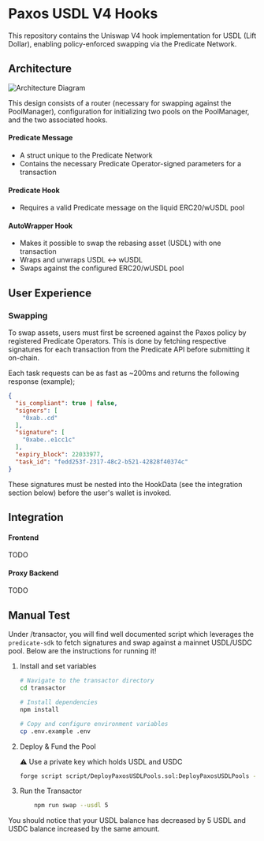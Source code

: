 # Paxos USDL V4 Hooks

This repository contains the Uniswap V4 hook implementation for USDL (Lift Dollar), enabling policy-enforced swapping via the Predicate Network.

## Architecture

![Architecture Diagram](assets/image.png)

This design consists of a router (necessary for swapping against the PoolManager), configuration for initializing two pools on the PoolManager, and the two associated hooks.

#### Predicate Message 
- A struct unique to the Predicate Network
- Contains the necessary Predicate Operator-signed parameters for a transaction

#### Predicate Hook
- Requires a valid Predicate message on the liquid ERC20/wUSDL pool

#### AutoWrapper Hook
- Makes it possible to swap the rebasing asset (USDL) with one transaction
- Wraps and unwraps USDL ↔ wUSDL
- Swaps against the configured ERC20/wUSDL pool 

## User Experience    
### Swapping 

To swap assets, users must first be screened against the Paxos policy by registered Predicate Operators. This is done by fetching respective signatures for each transaction from the Predicate API before submitting it on-chain. 

Each task requests can be as fast as ~200ms and returns the following response (example);

```json
{
  "is_compliant": true | false,
  "signers": [
    "0xab..cd" 
  ],
  "signature": [
    "0xabe..e1cc1c"
  ],
  "expiry_block": 22033977,
  "task_id": "fedd253f-2317-48c2-b521-42828f40374c"
}
 ```

 These signatures must be nested into the HookData (see the integration section below) before the user's wallet is invoked. 


## Integration 

#### Frontend
TODO

#### Proxy Backend 
TODO

## Manual Test

Under /transactor, you will find well documented script which leverages the `predicate-sdk` to fetch signatures and swap against a mainnet USDL/USDC pool. Below are the instructions for running it!

1. Install and set variables
    ```bash
    # Navigate to the transactor directory
    cd transactor

    # Install dependencies
    npm install

    # Copy and configure environment variables
    cp .env.example .env
    ```

2. Deploy & Fund the Pool
    
    ⚠️ Use a private key which holds USDL and USDC
    ```bash 
    forge script script/DeployPaxosUSDLPools.sol:DeployPaxosUSDLPools --rpc-url {ethereum_rpc_url} --usdl 5 --usdc 5 --broadcast
    ```

3. Run the Transactor
    
    ```bash
        npm run swap --usdl 5
    ```

You should notice that your USDL balance has decreased by 5 USDL and USDC balance increased by the same amount.